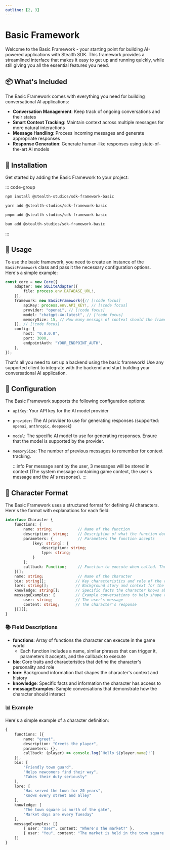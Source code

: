 ```yaml
---
outline: [2, 3]
---
```


# Basic Framework

Welcome to the Basic Framework - your starting point for building AI-powered applications with Stealth SDK. This framework provides a streamlined interface that makes it easy to get up and running quickly, while still giving you all the essential features you need.

## 📦 What's Included

The Basic Framework comes with everything you need for building conversational AI applications:

- **Conversation Management**: Keep track of ongoing conversations and their states
- **Smart Context Tracking**: Maintain context across multiple messages for more natural interactions
- **Message Handling**: Process incoming messages and generate appropriate responses
- **Response Generation**: Generate human-like responses using state-of-the-art AI models

## 🚀 Installation

Get started by adding the Basic Framework to your project:

::: code-group

```sh [npm]
npm install @stealth-studios/sdk-framework-basic
```

```sh [yarn]
yarn add @stealth-studios/sdk-framework-basic
```

```sh [pnpm]
pnpm add @stealth-studios/sdk-framework-basic
```

```sh [bun]
bun add @stealth-studios/sdk-framework-basic
```

:::

## 🔧 Usage

To use the basic framework, you need to create an instance of the `BasicFramework` class and pass it the necessary configuration options. Here's a simple example:

```typescript
const core = new Core({
	adapter: new SQLiteAdapter({
		file: process.env.DATABASE_URL!,
	}),
	framework: new BasicFramework({// [!code focus]
		apiKey: process.env.API_KEY!, // [!code focus]
		provider: "openai", // [!code focus]
        model: "chatgpt-4o-latest", // [!code focus]
		memorySize: 15, // How many messags of context should the framework remember? // [!code focus]
	}), // [!code focus]
	config: {
		host: "0.0.0.0",
		port: 3000,
		endpointAuth: "YOUR_ENDPOINT_AUTH",
	},
});
```

That's all you need to set up a backend using the basic framework! Use any supported client to integrate with the backend and start building your conversational AI application.

## 📝 Configuration

The Basic Framework supports the following configuration options:

- `apiKey`: Your API key for the AI model provider
- `provider`: The AI provider to use for generating responses (supported: `openai`, `anthropic`, `deepseek`)
- `model`: The specific AI model to use for generating responses. Ensure that the model is supported by the provider.
- `memorySize`: The number of previous messages to remember for context tracking.

  :::info
  Per message sent by the user, 3 messages will be stored in context (The system message containing game context, the user's message and the AI's response).
  :::

## 🤖 Character Format

The Basic Framework uses a structured format for defining AI characters. Here's the format with explanations for each field:

```typescript
interface Character {
    functions: {
        name: string;           // Name of the function
        description: string;    // Description of what the function does
        parameters: {           // Parameters the function accepts
            [key: string]: {
                description: string;
                type: string;
            }
        };
        callback: Function;     // Function to execute when called. The specific parameters are explained in each client's documentation
    }[];
    name: string;               // Name of the character
    bio: string[];             // Key characteristics and role of the character
    lore: string[];            // Background story and context for the character
    knowledge: string[];       // Specific facts the character knows about
    messageExamples: {         // Example conversations to help shape character behavior
        user: string;          // The user's message
        content: string;       // The character's response
    }[][];
}
```

### 📚 Field Descriptions

- **functions**: Array of functions the character can execute in the game world
  - Each function includes a name, similar phrases that can trigger it, parameters it accepts, and the callback to execute
- **bio**: Core traits and characteristics that define the character's personality and role
- **lore**: Background information that shapes the character's context and history
- **knowledge**: Specific facts and information the character has access to
- **messageExamples**: Sample conversations that demonstrate how the character should interact

### 📊 Example

Here's a simple example of a character definition:

```typescript
{
    functions: [{
        name: "greet",
        description: "Greets the player",
        parameters: {},
        callback: (player) => console.log(`Hello ${player.name}!`)
    }],
    bio: [
        "Friendly town guard",
        "Helps newcomers find their way",
        "Takes their duty seriously"
    ],
    lore: [
        "Has served the town for 20 years",
        "Knows every street and alley"
    ],
    knowledge: [
        "The town square is north of the gate",
        "Market days are every Tuesday"
    ],
    messageExamples: [[
        { user: "User", content: "Where's the market?" },
        { user: "You", content: "The market is held in the town square every Tuesday." }
    ]]
}
```
